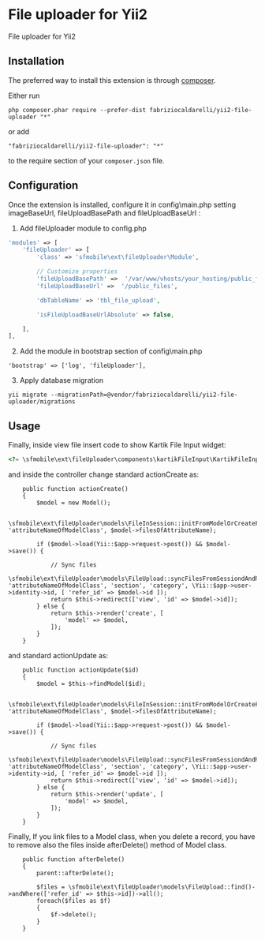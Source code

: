 File uploader for Yii2
======================
File uploader for Yii2

Installation
------------

The preferred way to install this extension is through [composer](http://getcomposer.org/download/).

Either run

```
php composer.phar require --prefer-dist fabriziocaldarelli/yii2-file-uploader "*"
```

or add

```
"fabriziocaldarelli/yii2-file-uploader": "*"
```

to the require section of your `composer.json` file.


Configuration
-----

Once the extension is installed, configure it in config\main.php setting imageBaseUrl, fileUploadBasePath and fileUploadBaseUrl :

1) Add fileUploader module to config.php
```php
'modules' => [
    'fileUploader' => [
        'class' => 'sfmobile\ext\fileUploader\Module',

        // Customize properties
        'fileUploadBasePath' =>  '/var/www/vhosts/your_hosting/public_files',
        'fileUploadBaseUrl' =>  '/public_files',

        'dbTableName' => 'tbl_file_upload',

        'isFileUploadBaseUrlAbsolute' => false,

    ],
],
```

2) Add the module in bootstrap section of config\main.php

```
'bootstrap' => ['log', 'fileUploader'],
```

3) Apply database migration

```
yii migrate --migrationPath=@vendor/fabriziocaldarelli/yii2-file-uploader/migrations
```

Usage
-----

Finally, inside view file insert code to show Kartik File Input widget:

```php
<?= \sfmobile\ext\fileUploader\components\kartikFileInput\KartikFileInput::widget(['model' => $model, 'modelName' => 'nameOfModelClass', 'attributeName' => 'attributeNameOfModelClass', 'acceptedTypes' => 'image/*', 'maxFileCount' => 999]); ?>
```

and inside the controller change standard actionCreate as:

```
    public function actionCreate()
    {
        $model = new Model();

        \sfmobile\ext\fileUploader\models\FileInSession::initFromModelOrCreateFromForm('nameOfModelClass', 'attributeNameOfModelClass', $model->filesOfAttributeName);

        if ($model->load(Yii::$app->request->post()) && $model->save()) {

            // Sync files
            \sfmobile\ext\fileUploader\models\FileUpload::syncFilesFromSessiondAndRemoveFromSession('nameOfModelClass', 'attributeNameOfModelClass', 'section', 'category', \Yii::$app->user->identity->id, [ 'refer_id' => $model->id ]);
            return $this->redirect(['view', 'id' => $model->id]);
        } else {
            return $this->render('create', [
                'model' => $model,
            ]);
        }
    }
```

and standard actionUpdate as:

```
    public function actionUpdate($id)
    {
        $model = $this->findModel($id);

        \sfmobile\ext\fileUploader\models\FileInSession::initFromModelOrCreateFromForm('nameOfModelClass', 'attributeNameOfModelClass', $model->filesOfAttributeName);

        if ($model->load(Yii::$app->request->post()) && $model->save()) {

            // Sync files
            \sfmobile\ext\fileUploader\models\FileUpload::syncFilesFromSessiondAndRemoveFromSession('nameOfModelClass', 'attributeNameOfModelClass', 'section', 'category', \Yii::$app->user->identity->id, [ 'refer_id' => $model->id ]);
            return $this->redirect(['view', 'id' => $model->id]);
        } else {
            return $this->render('update', [
                'model' => $model,
            ]);
        }
    }
```

Finally, If you link files to a Model class, when you delete a record, you have to remove also the files inside afterDelete() method of Model class.

```
    public function afterDelete()
    {
        parent::afterDelete();

        $files = \sfmobile\ext\fileUploader\models\FileUpload::find()->andWhere(['refer_id' => $this->id])->all();
        foreach($files as $f)
        {
            $f->delete();
        }
    }
```
